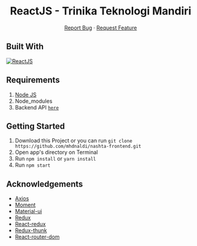 <h1 align='center'>ReactJS - Trinika Teknologi Mandiri</h1>
  <p align="center">
    <a href="https://github.com/mhdnaldi/nashta-frontend/issues">Report Bug</a>
    ·
    <a href="https://github.com/mhdnaldi/nashta-frontend/issues">Request Feature</a>
  </p>

<p align="center">

## Built With

[![ReactJS](https://img.shields.io/badge/-ReactJs-61DAFB?logo=react&logoColor=white&style=flat)](https://github.com/facebook/react)

## Requirements

1. <a href="https://nodejs.org/en/download/">Node JS</a>
2. Node_modules
3. Backend API [`here`](https://github.com/mhdnaldi/nashta-api)

## Getting Started

1. Download this Project or you can run `git clone https://github.com/mhdnaldi/nashta-frontend.git`
2. Open app's directory on Terminal
3. Run `npm install` or `yarn install`
4. Run `npm start`

## Acknowledgements

- [Axios](https://www.npmjs.com/package/axios)
- [Moment](https://www.npmjs.com/package/moment)
- [Material-ui](https://material-ui.com/)
- [Redux](https://redux.js.org/)
- [React-redux](https://react-redux.js.org/)
- [Redux-thunk](https://www.npmjs.com/package/redux-thunk)
- [React-router-dom](https://reactrouter.com/web/guides/quick-start)
